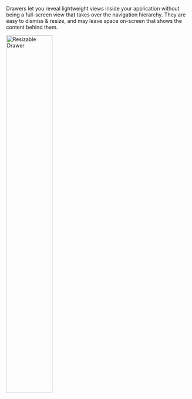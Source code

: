 Drawers let you reveal lightweight views inside your application without being a full-screen view that takes over the navigation hierarchy. They are easy to dismiss & resize, and may leave space on-screen that shows the content behind them.

<!-- Drawers and action sheets are similar, revealing themselves from the bottom or the top of the screen, usually revealing a simpler set of commands or options. -->

<img src="https://static2.sharepointonline.com/fabric-website/images/controls/ios/Drawer/MSDrawerController.png" alt="Resizable Drawer" style="width: 50%;" /> 
